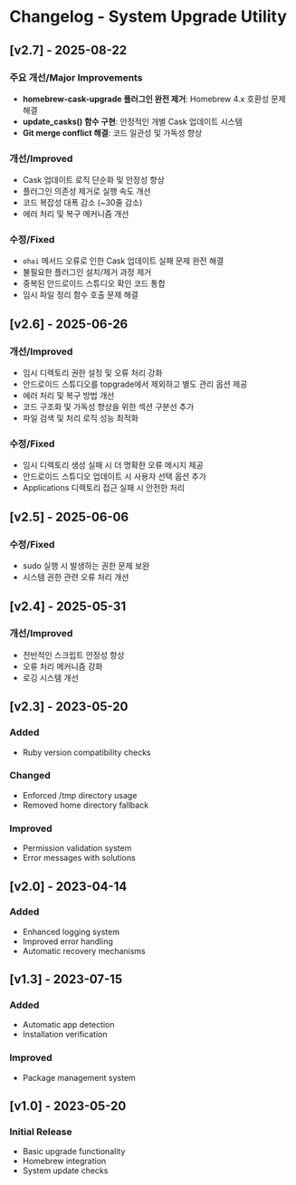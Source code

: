 # Changelog - System Upgrade Utility

## [v2.7] - 2025-08-22

### 주요 개선/Major Improvements

- **homebrew-cask-upgrade 플러그인 완전 제거**: Homebrew 4.x 호환성 문제 해결
- **update_casks() 함수 구현**: 안정적인 개별 Cask 업데이트 시스템
- **Git merge conflict 해결**: 코드 일관성 및 가독성 향상

### 개선/Improved

- Cask 업데이트 로직 단순화 및 안정성 향상
- 플러그인 의존성 제거로 실행 속도 개선
- 코드 복잡성 대폭 감소 (~30줄 감소)
- 에러 처리 및 복구 메커니즘 개선

### 수정/Fixed

- `ohai` 메서드 오류로 인한 Cask 업데이트 실패 문제 완전 해결
- 불필요한 플러그인 설치/제거 과정 제거
- 중복된 안드로이드 스튜디오 확인 코드 통합
- 임시 파일 정리 함수 호출 문제 해결

## [v2.6] - 2025-06-26

### 개선/Improved

- 임시 디렉토리 권한 설정 및 오류 처리 강화
- 안드로이드 스튜디오를 topgrade에서 제외하고 별도 관리 옵션 제공
- 에러 처리 및 복구 방법 개선
- 코드 구조화 및 가독성 향상을 위한 섹션 구분선 추가
- 파일 검색 및 처리 로직 성능 최적화

### 수정/Fixed

- 임시 디렉토리 생성 실패 시 더 명확한 오류 메시지 제공
- 안드로이드 스튜디오 업데이트 시 사용자 선택 옵션 추가
- Applications 디렉토리 접근 실패 시 안전한 처리

## [v2.5] - 2025-06-06

### 수정/Fixed

- sudo 실행 시 발생하는 권한 문제 보완
- 시스템 권한 관련 오류 처리 개선

## [v2.4] - 2025-05-31

### 개선/Improved

- 전반적인 스크립트 안정성 향상
- 오류 처리 메커니즘 강화
- 로깅 시스템 개선

## [v2.3] - 2023-05-20

### Added

- Ruby version compatibility checks

### Changed

- Enforced /tmp directory usage
- Removed home directory fallback

### Improved

- Permission validation system
- Error messages with solutions

## [v2.0] - 2023-04-14

### Added

- Enhanced logging system
- Improved error handling
- Automatic recovery mechanisms

## [v1.3] - 2023-07-15

### Added

- Automatic app detection
- Installation verification

### Improved

- Package management system

## [v1.0] - 2023-05-20

### Initial Release

- Basic upgrade functionality
- Homebrew integration
- System update checks
